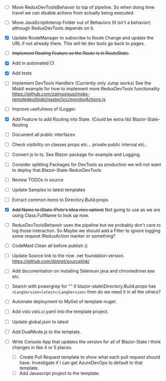 - [ ] Move ReduxDevToolsBehavoir to top of pipeline.  So when doing time travel we can disable actions from actually being executed.

- [ ] Move JavaScriptInterop Folder out of Behaviors (It isn't a behavior) although ReduxDevTools depends on it.
- [x] Update RouteManager to subscribe to Route Change and update the URL if not already there.
This will let dev tools go back to pages.

- [ ] <del>Implement Routing Feature so the Route is in RouteState.</del>

- [x] Add in automated CI
- [x] Add tests

- [ ] Implement DevTools Handlers (Currently only Jump works)
See the MobX example for how to implement more ReduxDevTools functionality
https://github.com/zalmoxisus/mobx-remotedev/blob/master/src/monitorActions.js

- [ ] Improve usefulness of ILogger.
- [x] Add Feature to add Routing into State. (Could be extra lib) Blazor-State-Routing

- [ ] Document all public interfaces
- [ ] Check visibility on classes props etc... private public internal etc..
- [ ] Convert js to ts.  See Blazor package for example and Logging.
- [ ] Consider splitting Packages for DevTools as production we will not want to deploy that.Blazor-State-ReduxDevTools

- [ ] Review TODOs in source
- [ ] Update Samples to latest templates
- [ ] Extract common items to Directory.Build.props
- [x] <del>Add Name to IState (Pete's Idea nice option)</del> Not going to use as we are using Class.FullName to look up now.

- [ ] ReduxDevToolsBehavoir uses the pipeline but we probably don't care to log those interaction.
So Maybe we should add a Filter to ignore logging some request IReduxAction marker or something?
- [ ] CodeMaid Clean all before publish ()

- [ ] Update Source link to the now .net foundation version. https://github.com/dotnet/sourcelink/ 

- [ ] Add documentation on installing Selenium java and chromedriver.exe etc.
- [ ] Search with powergrep for "<LangVersion>"
    if blazor-state\Directory.Build.props has `<LangVersion>latest</LangVersion>` then do we need it in all the others?

- [ ] Automate deployment to MyGet of template nuget.
- [ ] Add vsts vsts.ci.yaml into the template project.
- [ ] Update global.json to latest
- [ ] Add DualMode.js to the template.
- [ ] Write Console App that updates the version for all of Blazor-State 
   I think changes in like 4 or 5 places.


   - [ ] Create Pull Request template to show what each pull request should have.  Investigate if I can get AzureDevOps to default to that template.
   - [ ] Add Javascript project to the template.